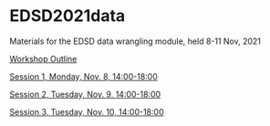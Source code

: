 # EDSD2021data

Materials for the EDSD data wrangling module, held 8-11 Nov, 2021

[Workshop Outline](https://timriffe.github.io/EDSD2021data)

[Session 1, Monday, Nov. 8, 14:00-18:00](https://timriffe.github.io/EDSD2021data/Session1)

[Session 2, Tuesday, Nov. 9, 14:00-18:00](https://timriffe.github.io/EDSD2021data/Session2)

[Session 3, Tuesday, Nov. 10, 14:00-18:00](https://timriffe.github.io/EDSD2021data/Session3)
